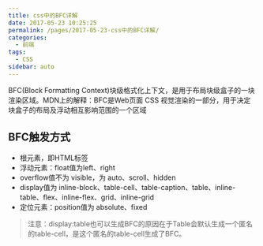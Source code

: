 ```yaml
---
title: css中的BFC详解
date: 2017-05-23 10:25:25
permalink: /pages/2017-05-23-css中的BFC详解/
categories: 
  - 前端
tags: 
  - CSS
sidebar: auto
---
```


BFC(Block Formatting Context)块级格式化上下文，是用于布局块级盒子的一块渲染区域。MDN上的解释：BFC是Web页面 CSS 视觉渲染的一部分，用于决定块盒子的布局及浮动相互影响范围的一个区域

<!-- more -->

## BFC触发方式

- 根元素，即HTML标签
- 浮动元素：float值为left、right
- overflow值不为 visible，为 auto、scroll、hidden
- display值为 inline-block、table-cell、table-caption、table、inline-table、flex、inline-flex、grid、inline-grid
- 定位元素：position值为 absolute、fixed
> 注意：display:table也可以生成BFC的原因在于Table会默认生成一个匿名的table-cell，是这个匿名的table-cell生成了BFC。


